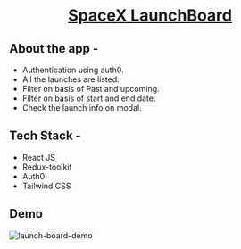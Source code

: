 <div align="center">
  
# [SpaceX LaunchBoard](https://launch-board.netlify.app/)
  
</div>

## **About the app -**

- Authentication using auth0.
- All the launches are listed.
- Filter on basis of Past and upcoming.
- Filter on basis of start and end date.
- Check the launch info on modal.

## **Tech Stack -**

- React JS
- Redux-toolkit
- Auth0
- Tailwind CSS

## Demo

![launch-board-demo](https://res.cloudinary.com/dxebdqoxr/image/upload/v1658397918/launch-board2_oobhef.gif)
